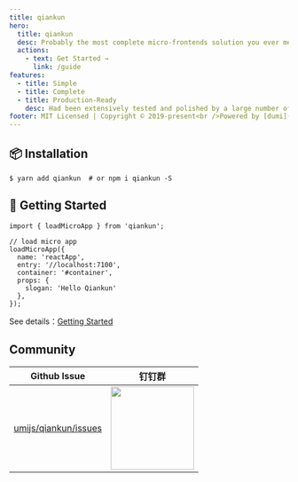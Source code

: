 ```yaml
---
title: qiankun
hero:
  title: qiankun
  desc: Probably the most complete micro-frontends solution you ever met🧐 
  actions:
    - text: Get Started →
      link: /guide
features:
  - title: Simple
  - title: Complete
  - title: Production-Ready
    desc: Had been extensively tested and polished by a large number of online applications both inside and outside of Ant Financial, the robustness is trustworthy.
footer: MIT Licensed | Copyright © 2019-present<br />Powered by [dumi](https://d.umijs.org)
---
```


## 📦 Installation

```shell
$ yarn add qiankun  # or npm i qiankun -S
```

## 🔨 Getting Started

```tsx
import { loadMicroApp } from 'qiankun';

// load micro app
loadMicroApp({
  name: 'reactApp',
  entry: '//localhost:7100',
  container: '#container',
  props: {
    slogan: 'Hello Qiankun'
  },
});
```

See details：[Getting Started](/guide/getting-started)

## Community

| Github Issue | 钉钉群 |
| --- | --- |
| [umijs/qiankun/issues](https://github.com/umijs/qiankun/issues) | <img src="https://gw.alipayobjects.com/mdn/rms_655822/afts/img/A*hIQlR6gslPYAAAAAAAAAAAAAARQnAQ" width="150" /> |
